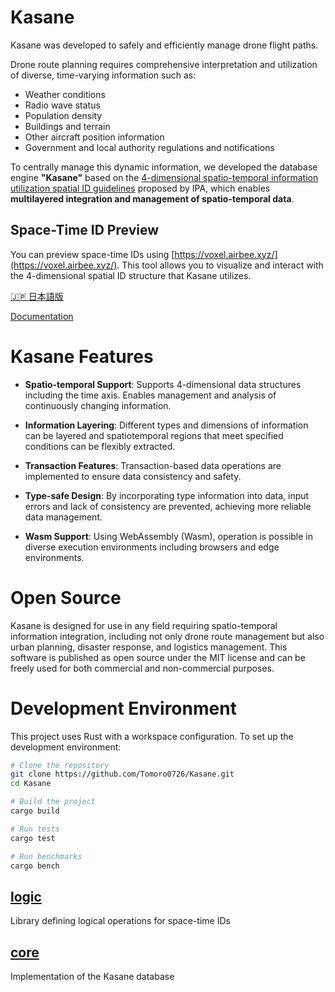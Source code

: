 # Kasane

Kasane was developed to safely and efficiently manage drone flight paths.

Drone route planning requires comprehensive interpretation and utilization of diverse, time-varying information such as:

- Weather conditions
- Radio wave status
- Population density
- Buildings and terrain
- Other aircraft position information
- Government and local authority regulations and notifications

To centrally manage this dynamic information, we developed the database engine **"Kasane"** based on the [4-dimensional spatio-temporal information utilization spatial ID guidelines](https://www.ipa.go.jp/digital/architecture/guidelines/4dspatio-temporal-guideline.html) proposed by IPA, which enables **multilayered integration and management of spatio-temporal data**.

## Space-Time ID Preview

You can preview space-time IDs using [https://voxel.airbee.xyz/](https://voxel.airbee.xyz/). This tool allows you to visualize and interact with the 4-dimensional spatial ID structure that Kasane utilizes.

[🇯🇵 日本語版](./README_JA.md)

[Documentation](https://kasane.dev)

# Kasane Features

- **Spatio-temporal Support**: Supports 4-dimensional data structures including the time axis. Enables management and analysis of continuously changing information.

- **Information Layering**: Different types and dimensions of information can be layered and spatiotemporal regions that meet specified conditions can be flexibly extracted.

- **Transaction Features**: Transaction-based data operations are implemented to ensure data consistency and safety.

- **Type-safe Design**: By incorporating type information into data, input errors and lack of consistency are prevented, achieving more reliable data management.

- **Wasm Support**: Using WebAssembly (Wasm), operation is possible in diverse execution environments including browsers and edge environments.

# Open Source

Kasane is designed for use in any field requiring spatio-temporal information integration, including not only drone route management but also urban planning, disaster response, and logistics management.
This software is published as open source under the MIT license and can be freely used for both commercial and non-commercial purposes.

# Development Environment

This project uses Rust with a workspace configuration. To set up the development environment:

```bash
# Clone the repository
git clone https://github.com/Tomoro0726/Kasane.git
cd Kasane

# Build the project
cargo build

# Run tests
cargo test

# Run benchmarks
cargo bench
```

## [logic](/logic/README.md)

Library defining logical operations for space-time IDs

## [core](/core/README.md)

Implementation of the Kasane database
